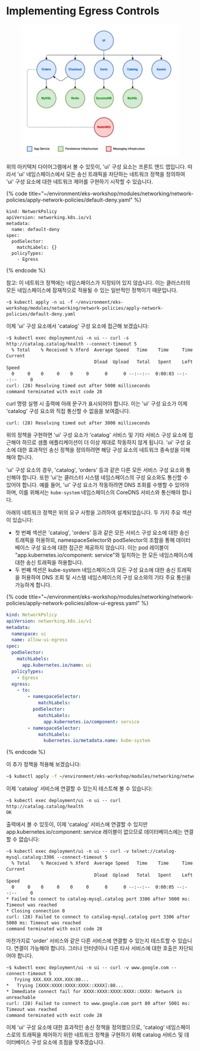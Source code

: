 # Implementing Egress Controls

<figure><img src="../../../.gitbook/assets/image (38).png" alt=""><figcaption></figcaption></figure>

위의 아키텍처 다이어그램에서 볼 수 있듯이, 'ui' 구성 요소는 프론트 엔드 앱입니다. 따라서 'ui' 네임스페이스에서 모든 송신 트래픽을 차단하는 네트워크 정책을 정의하여 'ui' 구성 요소에 대한 네트워크 제어를 구현하기 시작할 수 있습니다.

{% code title="~/environment/eks-workshop/modules/networking/network-policies/apply-network-policies/default-deny.yaml" %}
```
kind: NetworkPolicy
apiVersion: networking.k8s.io/v1
metadata:
  name: default-deny
spec:
  podSelector:
    matchLabels: {}
  policyTypes:
    - Egress

```
{% endcode %}

참고: 이 네트워크 정책에는 네임스페이스가 지정되어 있지 않습니다. 이는 클러스터의 모든 네임스페이스에 잠재적으로 적용될 수 있는 일반적인 정책이기 때문입니다.

```
~$ kubectl apply -n ui -f ~/environment/eks-workshop/modules/networking/network-policies/apply-network-policies/default-deny.yaml
```

이제 'ui' 구성 요소에서 'catalog' 구성 요소에 접근해 보겠습니다:

```
~$ kubectl exec deployment/ui -n ui -- curl -s http://catalog.catalog/health --connect-timeout 5
  % Total    % Received % Xferd  Average Speed   Time    Time     Time  Current
                                 Dload  Upload   Total   Spent    Left  Speed
  0     0    0     0    0     0      0      0 --:--:--  0:00:03 --:--:--     0
curl: (28) Resolving timed out after 5000 milliseconds
command terminated with exit code 28
```

curl 명령 실행 시 출력에 아래 문구가 표시되어야 합니다. 이는 'ui' 구성 요소가 이제 'catalog' 구성 요소와 직접 통신할 수 없음을 보여줍니다.

```
curl: (28) Resolving timed out after 3000 milliseconds
```

위의 정책을 구현하면 'ui' 구성 요소가 'catalog' 서비스 및 기타 서비스 구성 요소에 접근해야 하므로 샘플 애플리케이션이 더 이상 제대로 작동하지 않게 됩니다. 'ui' 구성 요소에 대한 효과적인 송신 정책을 정의하려면 해당 구성 요소의 네트워크 종속성을 이해해야 합니다.

'ui' 구성 요소의 경우, 'catalog', 'orders' 등과 같은 다른 모든 서비스 구성 요소와 통신해야 합니다. 또한 'ui'는 클러스터 시스템 네임스페이스의 구성 요소와도 통신할 수 있어야 합니다. 예를 들어, 'ui' 구성 요소가 작동하려면 DNS 조회를 수행할 수 있어야 하며, 이를 위해서는 `kube-system` 네임스페이스의 CoreDNS 서비스와 통신해야 합니다.

아래의 네트워크 정책은 위의 요구 사항을 고려하여 설계되었습니다. 두 가지 주요 섹션이 있습니다:

* 첫 번째 섹션은 'catalog', 'orders' 등과 같은 모든 서비스 구성 요소에 대한 송신 트래픽을 허용하되, namespaceSelector와 podSelector의 조합을 통해 데이터베이스 구성 요소에 대한 접근은 제공하지 않습니다. 이는 pod 레이블이 "app.kubernetes.io/component: service"와 일치하는 한 모든 네임스페이스에 대한 송신 트래픽을 허용합니다.
* 두 번째 섹션은 kube-system 네임스페이스의 모든 구성 요소에 대한 송신 트래픽을 허용하여 DNS 조회 및 시스템 네임스페이스의 구성 요소와의 기타 주요 통신을 가능하게 합니다.

{% code title="~/environment/eks-workshop/modules/networking/network-policies/apply-network-policies/allow-ui-egress.yaml" %}
```yaml
kind: NetworkPolicy
apiVersion: networking.k8s.io/v1
metadata:
  namespace: ui
  name: allow-ui-egress
spec:
  podSelector:
    matchLabels:
      app.kubernetes.io/name: ui
  policyTypes:
    - Egress
  egress:
    - to:
        - namespaceSelector:
            matchLabels:
          podSelector:
            matchLabels:
              app.kubernetes.io/component: service
        - namespaceSelector:
            matchLabels:
              kubernetes.io/metadata.name: kube-system

```
{% endcode %}

이 추가 정책을 적용해 보겠습니다:

```bash
~$ kubectl apply -f ~/environment/eks-workshop/modules/networking/network-policies/apply-network-policies/allow-ui-egress.yaml
```

이제 'catalog' 서비스에 연결할 수 있는지 테스트해 볼 수 있습니다:

```
~$ kubectl exec deployment/ui -n ui -- curl http://catalog.catalog/health
OK
```

출력에서 볼 수 있듯이, 이제 'catalog' 서비스에 연결할 수 있지만 app.kubernetes.io/component: service 레이블이 없으므로 데이터베이스에는 연결할 수 없습니다:

```
~$ kubectl exec deployment/ui -n ui -- curl -v telnet://catalog-mysql.catalog:3306 --connect-timeout 5
  % Total    % Received % Xferd  Average Speed   Time    Time     Time  Current
                                 Dload  Upload   Total   Spent    Left  Speed
  0     0    0     0    0     0      0      0 --:--:--  0:00:05 --:--:--     0
* Failed to connect to catalog-mysql.catalog port 3306 after 5000 ms: Timeout was reached
* Closing connection 0
curl: (28) Failed to connect to catalog-mysql.catalog port 3306 after 5000 ms: Timeout was reached
command terminated with exit code 28
```

마찬가지로 'order' 서비스와 같은 다른 서비스에 연결할 수 있는지 테스트할 수 있습니다. 연결이 가능해야 합니다. 그러나 인터넷이나 다른 타사 서비스에 대한 호출은 차단되어야 합니다.

```
~$ kubectl exec deployment/ui -n ui -- curl -v www.google.com --connect-timeout 5
   Trying XXX.XXX.XXX.XXX:80...
*   Trying [XXXX:XXXX:XXXX:XXXX::XXXX]:80...
* Immediate connect fail for XXXX:XXXX:XXXX:XXXX::XXXX: Network is unreachable
curl: (28) Failed to connect to www.google.com port 80 after 5001 ms: Timeout was reached
command terminated with exit code 28
```

이제 'ui' 구성 요소에 대한 효과적인 송신 정책을 정의했으므로, 'catalog' 네임스페이스로의 트래픽을 제어하기 위한 네트워크 정책을 구현하기 위해 catalog 서비스 및 데이터베이스 구성 요소에 초점을 맞추겠습니다.
